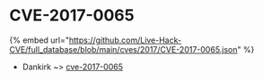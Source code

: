 # CVE-2017-0065
{% embed url="https://github.com/Live-Hack-CVE/full_database/blob/main/cves/2017/CVE-2017-0065.json" %}

* Dankirk ~> [cve-2017-0065](https://www.alice-snow.ru/2017/database/cve-2017-0065/cve-2017-0065-dankirk)